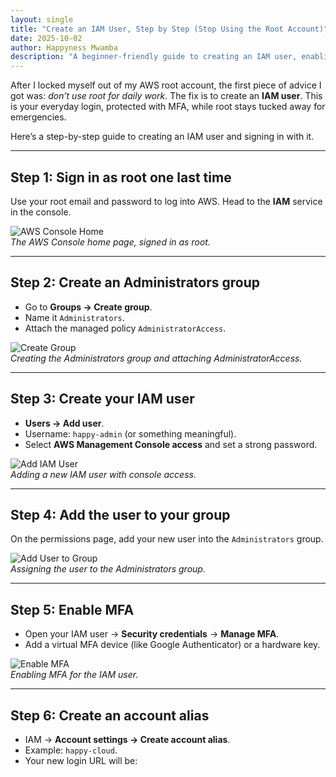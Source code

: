 ```yaml
---
layout: single
title: "Create an IAM User, Step by Step (Stop Using the Root Account)"
date: 2025-10-02
author: Happyness Mwamba
description: "A beginner-friendly guide to creating an IAM user, enabling MFA, and setting up your account for safe daily use."
---
```


After I locked myself out of my AWS root account, the first piece of advice I got was: *don’t use root for daily work*. The fix is to create an **IAM user**. This is your everyday login, protected with MFA, while root stays tucked away for emergencies.

Here’s a step-by-step guide to creating an IAM user and signing in with it.

---

## Step 1: Sign in as root one last time
Use your root email and password to log into AWS. Head to the **IAM** service in the console.  

![AWS Console Home](/assets/images/iam/console-home.png)  
*The AWS Console home page, signed in as root.*

---

## Step 2: Create an Administrators group
- Go to **Groups → Create group**.  
- Name it `Administrators`.  
- Attach the managed policy `AdministratorAccess`.  

![Create Group](/assets/images/iam/create-group.png)  
*Creating the Administrators group and attaching AdministratorAccess.*

---

## Step 3: Create your IAM user
- **Users → Add user**.  
- Username: `happy-admin` (or something meaningful).  
- Select **AWS Management Console access** and set a strong password.  

![Add IAM User](/assets/images/iam/add-user.png)  
*Adding a new IAM user with console access.*

---

## Step 4: Add the user to your group
On the permissions page, add your new user into the `Administrators` group.  

![Add User to Group](/assets/images/iam/add-user-to-group.png)  
*Assigning the user to the Administrators group.*

---

## Step 5: Enable MFA
- Open your IAM user → **Security credentials** → **Manage MFA**.  
- Add a virtual MFA device (like Google Authenticator) or a hardware key.  

![Enable MFA](/assets/images/iam/enable-mfa.png)  
*Enabling MFA for the IAM user.*

---

## Step 6: Create an account alias
- IAM → **Account settings → Create account alias**.  
- Example: `happy-cloud`.  
- Your new login URL will be:  
